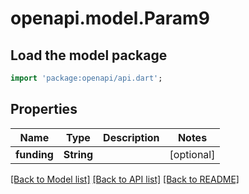 # openapi.model.Param9

## Load the model package
```dart
import 'package:openapi/api.dart';
```

## Properties
Name | Type | Description | Notes
------------ | ------------- | ------------- | -------------
**funding** | **String** |  | [optional] 

[[Back to Model list]](../README.md#documentation-for-models) [[Back to API list]](../README.md#documentation-for-api-endpoints) [[Back to README]](../README.md)


